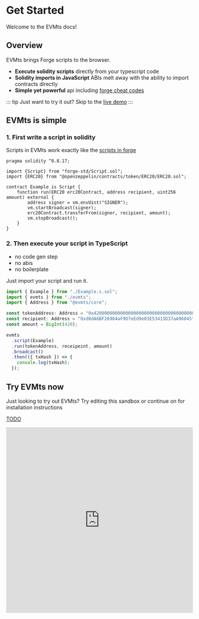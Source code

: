 # Get Started

Welcome to the EVMts docs!

## Overview

EVMts brings Forge scripts to the browser.

- **Execute solidity scripts** directly from your typescript code
- **Solidity imports in JavaScript** ABIs melt away with the ability to import contracts directly
- **Simple yet powerful** api including [forge cheat codes](https://book.getfoundry.sh/forge/cheatcodes)

::: tip
Just want to try it out? Skip to the [live demo](https://stackblitz.com/edit/github-dluehe-d7t42l)
:::

## EVMts is simple

### 1. First write a script in solidity

Scripts in EVMts work exactly like the [scripts in forge](https://book.getfoundry.sh/tutorials/solidity-scripting)

```solidity [Example.s.sol]
pragma solidity ^0.8.17;

import {Script} from "forge-std/Script.sol";
import {ERC20} from "@openzeppelin/contracts/token/ERC20/ERC20.sol";

contract Example is Script {
    function run(ERC20 erc20Contract, address recipient, uint256 amount) external {
        address signer = vm.envUint("SIGNER");
        vm.startBroadcast(signer);
        erc20Contract.transferFrom(signer, recipient, amount);
        vm.stopBroadcast();
    }
}
```

### 2. Then execute your script in TypeScript

- no code gen step
- no abis
- no boilerplate

Just import your script and run it.

```ts [example.ts]
import { Example } from "./Example.s.sol";
import { evmts } from "./evmts";
import { Address } from "@evmts/core";

const tokenAddress: Address = "0x4200000000000000000000000000000000000042";
const recipient: Address = "0xd8dA6BF26964aF9D7eEd9e03E53415D37aA96045";
const amount = BigInt(420);

evmts
  .script(Example)
  .run(tokenAddress, receipeint, amount)
  .broadcast()
  .then(({ txHash }) => {
    console.log(txHash);
  });
```

## Try EVMts now

Just looking to try out EVMts? Try editing this sandbox or continue on for installation instructions

[TODO](https://github.com/evmts/evmts-monorepo/issues/10)

<iframe frameborder="0" width="100%" height="500" src="https://stackblitz.com/edit/github-dluehe-d7t42l"></iframe>
